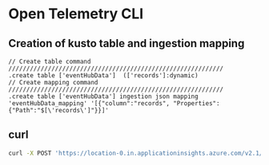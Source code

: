 # Open Telemetry CLI

## Creation of kusto table and ingestion mapping

````kql
// Create table command
////////////////////////////////////////////////////////////
.create table ['eventHubData']  (['records']:dynamic)
// Create mapping command
////////////////////////////////////////////////////////////
.create table ['eventHubData'] ingestion json mapping 'eventHubData_mapping' '[{"column":"records", "Properties":{"Path":"$[\'records\']"}}]'
````

## curl

```bash
curl -X POST 'https://location-0.in.applicationinsights.azure.com/v2.1/track' -H "Content-Type: application/x-json-stream" -d @file.json
````
